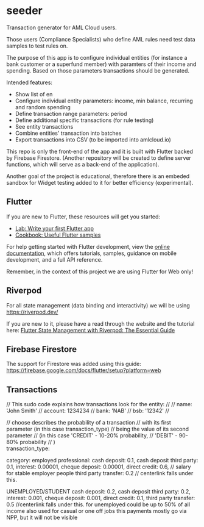 # seeder

Transaction generator for AML Cloud users.

Those users (Compliance Specialists) who define AML rules need test data samples to test rules on.

The purpose of this app is to configure individual entities (for instance a bank customer or a superfund member) with paramters of their income and spending. Based on those parameters transactions should be generated.

Intended features:
- Show list of en
- Configure individual entity parameters: income, min balance, recurring and random spending
- Define transaction range parameters: period
- Define additional specific transactions (for rule testing)
- See entity transactions
- Combine entities' transaction into batches
- Export transactions into CSV (to be imported into amlcloud.io)

This repo is only the front-end of the app and it is built with Flutter backed by Firebase Firestore. (Another repository will be created to define server functions, which will serve as a back-end of the application).

Another goal of the project is educational, therefore there is an embeded sandbox for Widget testing added to it for better efficiency (experimental).


## Flutter

If you are new to Flutter, these resources will get you started:

- [Lab: Write your first Flutter app](https://docs.flutter.dev/get-started/codelab)
- [Cookbook: Useful Flutter samples](https://docs.flutter.dev/cookbook)

For help getting started with Flutter development, view the
[online documentation](https://docs.flutter.dev/), which offers tutorials,
samples, guidance on mobile development, and a full API reference.

Remember, in the context of this project we are using Flutter for Web only!

## Riverpod

For all state management (data binding and interactivity) we will be using https://riverpod.dev/

If you are new to it, please have a read through the website and the tutorial here: [Flutter State Management with Riverpod: The Essential Guide](https://codewithandrea.com/articles/flutter-state-management-riverpod/)

## Firebase Firestore

The support for Firestore was added using this guide:
https://firebase.google.com/docs/flutter/setup?platform=web


## Transactions

// This sudo code explains how transactions look for the entity:
// 
// name: 'John Smith'
// account: 1234234
// bank: 'NAB'
// bsb: '12342'
//

// choose describes the probability of a transaction
// with its first parameter (in this case transaction_type) 
// being the value of its second parameter 
// (in this case 'CREDIT' - 10-20% probability,
//               'DEBIT' - 90-80% probability
// )                  
transaction_type: 

category:
employed professional:
      cash deposit: 0.1,
      cash deposit third party: 0.1,
      interest: 0.00001,
      cheque deposit: 0.00001,
      direct credit: 0.6, // salary for stable employer people
      third party transfer: 0.2 // centerlink falls under this.
      
UNEMPLOYED/STUDENT
cash deposit: 0.2,
cash deposit third party: 0.2,
interest: 0.001,
cheque deposit: 0.001,
direct credit: 0.1,
third party transfer: 0.5  //centerlink falls under this.
  for unemployed could be up to 50% of all income
  also used for casual or one off jobs
  this payments mostly go via NPP, but it will not be visible
